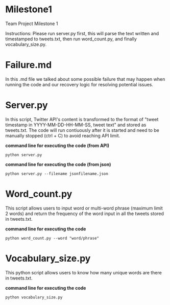 # Milestone1
Team Project Milestone 1 

Instructions: Please run server.py first, this will parse the text written and timestamped to tweets.txt, then run word_count.py, and finally vocabulary_size.py. 

# Failure.md
In this .md file we talked about some possible failure that may happen when running the code and our recovery logic for resolving potential issues.

# Server.py
In this script, Twitter API's content is transformed to the format of "tweet timestamp in YYYY-MM-DD-HH-MM-SS, tweet text" and stored as tweets.txt. The code will run contiuously after it is started and need to be manually stopped (ctrl + C) to avoid reaching API limit. 

**command line for executing the code (from API)**
```
python server.py
```

**command line for executing the code (from json)** 
```
python server.py --filename jsonfilename.json
```

# Word_count.py
This script allows users to input word or multi-word phrase (maximum limit 2 words) and return the frequency of the word input in all the tweets stored in tweets.txt.
 
**command line for executing the code** 
```
python word_count.py --word "word/phrase"
```

# Vocabulary_size.py
This python script allows users to know how many unique words are there in tweets.txt.

**command line for executing the code** 
```
python vocabulary_size.py
```
